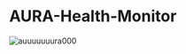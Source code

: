 ﻿# AURA-Health-Monitor
 






![auuuuuuura000](https://github.com/user-attachments/assets/6355d9e9-a30a-45bb-bd30-e717b6b10ce3)
